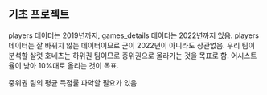 ## 기초 프로젝트

players 데이터는 2019년까지, games_details 데이터는 2022년까지 있음.
players 데이터는 잘 바뀌지 않는 데이터이므로 굳이 2022년이 아니라도 상관없음.
우리 팀이 분석할 샬럿 호네츠는 하위권 팀이므로 중위권으로 올라가는 것을 목표로 함.
어시스트율이 낮아 10%대로 올리는 것이 목표.

중위권 팀의 평균 득점률 파악할 필요가 있음.
